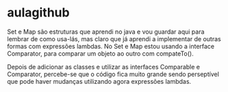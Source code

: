 # aulagithub

Set e Map são estruturas que aprendi no java e vou guardar aqui para lembrar de como usa-lás, mas claro que já aprendi a implementar de outras formas com expressões lambdas.
No Set e Map estou usando a interface Comparator, para comparar um objeto ao outro com compateTo(). 

Depois de adicionar as classes e utilizar as interfaces Comparable e Comparator, percebe-se que o código fica muito grande sendo perseptível que pode haver mudanças utilizando agora expressões lambdas.  
